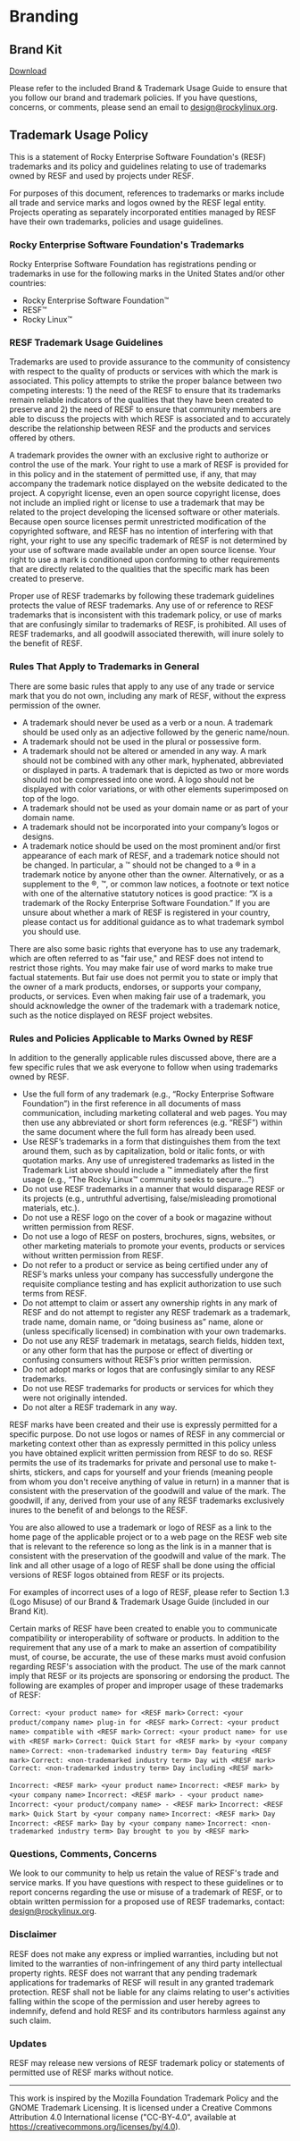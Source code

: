 # Branding

## Brand Kit
[Download](https://github.com/rocky-linux/brand-assets/archive/refs/heads/main.zip)

Please refer to the included Brand & Trademark Usage Guide to ensure that you follow our brand and trademark policies. If you have questions, concerns, or comments, please send an email to design@rockylinux.org.

## Trademark Usage Policy
This is a statement of Rocky Enterprise Software Foundation's (RESF) trademarks and its policy and guidelines relating to use of trademarks owned by RESF and used by projects under RESF.

For purposes of this document, references to trademarks or marks include all trade and service marks and logos owned by the RESF legal entity. Projects operating as separately incorporated entities managed by RESF have their own trademarks, policies and usage guidelines.

### Rocky Enterprise Software Foundation's Trademarks
Rocky Enterprise Software Foundation has registrations pending or trademarks in use for the following marks in the United States and/or other countries:

- Rocky Enterprise Software Foundation&trade;
- RESF&trade;
- Rocky Linux&trade;

### RESF Trademark Usage Guidelines
Trademarks are used to provide assurance to the community of consistency with respect to the quality of products or services with which the mark is associated. This policy attempts to strike the proper balance between two competing interests: 1) the need of the RESF to ensure that its trademarks remain reliable indicators of the qualities that they have been created to preserve and 2) the need of RESF to ensure that community members are able to discuss the projects with which RESF is associated and to accurately describe the relationship between RESF and the products and services offered by others.

A trademark provides the owner with an exclusive right to authorize or control the use of the mark. Your right to use a mark of RESF is provided for in this policy and in the statement of permitted use, if any, that may accompany the trademark notice displayed on the website dedicated to the project. A copyright license, even an open source copyright license, does not include an implied right or license to use a trademark that may be related to the project developing the licensed software or other materials. Because open source licenses permit unrestricted modification of the copyrighted software, and RESF has no intention of interfering with that right, your right to use any specific trademark of RESF is not determined by your use of software made available under an open source license. Your right to use a mark is conditioned upon conforming to other requirements that are directly related to the qualities that the specific mark has been created to preserve.

Proper use of RESF trademarks by following these trademark guidelines protects the value of RESF trademarks. Any use of or reference to RESF trademarks that is inconsistent with this trademark policy, or use of marks that are confusingly similar to trademarks of RESF, is prohibited. All uses of RESF trademarks, and all goodwill associated therewith, will inure solely to the benefit of RESF.

### Rules That Apply to Trademarks in General
There are some basic rules that apply to any use of any trade or service mark that you do not own, including any mark of RESF, without the express permission of the owner.

- A trademark should never be used as a verb or a noun. A trademark should be used only as an adjective followed by the generic name/noun.
- A trademark should not be used in the plural or possessive form.
- A trademark should not be altered or amended in any way. A mark should not be combined with any other mark, hyphenated, abbreviated or displayed in parts. A trademark that is depicted as two or more words should not be compressed into one word. A logo should not be displayed with color variations, or with other elements superimposed on top of the logo.
- A trademark should not be used as your domain name or as part of your domain name.
- A trademark should not be incorporated into your company’s logos or designs.
- A trademark notice should be used on the most prominent and/or first appearance of each mark of RESF, and a trademark notice should not be changed. In particular, a ™ should not be changed to a ® in a trademark notice by anyone other than the owner. Alternatively, or as a supplement to the ®, ™, or common law notices, a footnote or text notice with one of the alternative statutory notices is good practice: “X is a trademark of the Rocky Enterprise Software Foundation.” If you are unsure about whether a mark of RESF is registered in your country, please contact us for additional guidance as to what trademark symbol you should use.

There are also some basic rights that everyone has to use any trademark, which are often referred to as "fair use," and RESF does not intend to restrict those rights. You may make fair use of word marks to make true factual statements. But fair use does not permit you to state or imply that the owner of a mark products, endorses, or supports your company, products, or services. Even when making fair use of a trademark, you should acknowledge the owner of the trademark with a trademark notice, such as the notice displayed on RESF project websites.

### Rules and Policies Applicable to Marks Owned by RESF
In addition to the generally applicable rules discussed above, there are a few specific rules that we ask everyone to follow when using trademarks owned by RESF.

- Use the full form of any trademark (e.g., “Rocky Enterprise Software Foundation”) in the first reference in all documents of mass communication, including marketing collateral and web pages. You may then use any abbreviated or short form references (e.g. “RESF”) within the same document where the full form has already been used.
- Use RESF’s trademarks in a form that distinguishes them from the text around them, such as by capitalization, bold or italic fonts, or with quotation marks. Any use of unregistered trademarks as listed in the Trademark List above should include a ™ immediately after the first usage (e.g., “The Rocky Linux™ community seeks to secure…”)
- Do not use RESF trademarks in a manner that would disparage RESF or its projects (e.g., untruthful advertising, false/misleading promotional materials, etc.).
- Do not use a RESF logo on the cover of a book or magazine without written permission from RESF.
- Do not use a logo of RESF on posters, brochures, signs, websites, or other marketing materials to promote your events, products or services without written permission from RESF.
- Do not refer to a product or service as being certified under any of RESF’s marks unless your company has successfully undergone the requisite compliance testing and has explicit authorization to use such terms from RESF.
- Do not attempt to claim or assert any ownership rights in any mark of RESF and do not attempt to register any RESF trademark as a trademark, trade name, domain name, or “doing business as” name, alone or (unless specifically licensed) in combination with your own trademarks.
- Do not use any RESF trademark in metatags, search fields, hidden text, or any other form that has the purpose or effect of diverting or confusing consumers without RESF’s prior written permission.
- Do not adopt marks or logos that are confusingly similar to any RESF trademarks.
- Do not use RESF trademarks for products or services for which they were not originally intended.
- Do not alter a RESF trademark in any way.

RESF marks have been created and their use is expressly permitted for a specific purpose. Do not use logos or names of RESF in any commercial or marketing context other than as expressly permitted in this policy unless you have obtained explicit written permission from RESF to do so. RESF permits the use of its trademarks for private and personal use to make t-shirts, stickers, and caps for yourself and your friends (meaning people from whom you don't receive anything of value in return) in a manner that is consistent with the preservation of the goodwill and value of the mark. The goodwill, if any, derived from your use of any RESF trademarks exclusively inures to the benefit of and belongs to the RESF.

You are also allowed to use a trademark or logo of RESF as a link to the home page of the applicable project or to a web page on the RESF web site that is relevant to the reference so long as the link is in a manner that is consistent with the preservation of the goodwill and value of the mark. The link and all other usage of a logo of RESF shall be done using the official versions of RESF logos obtained from RESF or its projects.

For examples of incorrect uses of a logo of RESF, please refer to Section 1.3 (Logo Misuse) of our Brand & Trademark Usage Guide (included in our Brand Kit).

Certain marks of RESF have been created to enable you to communicate compatibility or interoperability of software or products. In addition to the requirement that any use of a mark to make an assertion of compatibility must, of course, be accurate, the use of these marks must avoid confusion regarding RESF's association with the product. The use of the mark cannot imply that RESF or its projects are sponsoring or endorsing the product. The following are examples of proper and improper usage of these trademarks of RESF:

`Correct: <your product name> for <RESF mark>`
`Correct: <your product/company name> plug-in for <RESF mark>`
`Correct: <your product name> compatible with <RESF mark>`
`Correct: <your product name> for use with <RESF mark>`
`Correct: Quick Start for <RESF mark> by <your company name>`
`Correct: <non-trademarked industry term> Day featuring <RESF mark>`
`Correct: <non-trademarked industry term> Day with <RESF mark>`
`Correct: <non-trademarked industry term> Day including <RESF mark>`

`Incorrect: <RESF mark> <your product name>`
`Incorrect: <RESF mark> by <your company name>`
`Incorrect: <RESF mark> - <your product name>`
`Incorrect: <your product/company name> - <RESF mark>`
`Incorrect: <RESF mark> Quick Start by <your company name>`
`Incorrect: <RESF mark> Day`
`Incorrect: <RESF mark> Day by <your company name>`
`Incorrect: <non-trademarked industry term> Day brought to you by <RESF mark>`

### Questions, Comments, Concerns
We look to our community to help us retain the value of RESF's trade and service marks. If you have questions with respect to these guidelines or to report concerns regarding the use or misuse of a trademark of RESF, or to obtain written permission for a proposed use of RESF trademarks, contact: design@rockylinux.org.

### Disclaimer
RESF does not make any express or implied warranties, including but not limited to the warranties of non-infringement of any third party intellectual property rights. RESF does not warrant that any pending trademark applications for trademarks of RESF will result in any granted trademark protection. RESF shall not be liable for any claims relating to user's activities falling within the scope of the permission and user hereby agrees to indemnify, defend and hold RESF and its contributors harmless against any such claim.

### Updates
RESF may release new versions of RESF trademark policy or statements of permitted use of RESF marks without notice.

---

This work is inspired by the Mozilla Foundation Trademark Policy and the GNOME Trademark Licensing. It is licensed under a Creative Commons Attribution 4.0 International license ("CC-BY-4.0", available at https://creativecommons.org/licenses/by/4.0).
